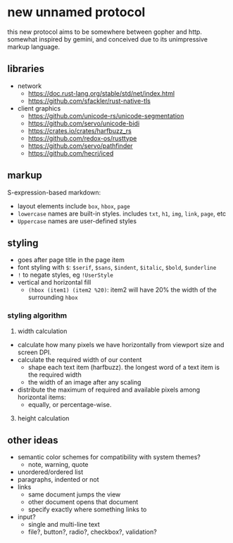 # new unnamed protocol

this new protocol aims to be somewhere between gopher and http. somewhat inspired
by gemini, and conceived due to its unimpressive markup language.

## libraries

* network
  * https://doc.rust-lang.org/stable/std/net/index.html
  * https://github.com/sfackler/rust-native-tls
* client graphics
  * https://github.com/unicode-rs/unicode-segmentation
  * https://github.com/servo/unicode-bidi
  * https://crates.io/crates/harfbuzz_rs
  * https://github.com/redox-os/rusttype
  * https://github.com/servo/pathfinder
  * https://github.com/hecrj/iced

## markup

S-expression-based markdown:
* layout elements include `box`, `hbox`, `page`
* `lowercase` names are built-in styles. includes `txt`, `h1`, `img`, `link`, `page`, etc
* `Uppercase` names are user-defined styles

## styling

* goes after page title in the page item
* font styling with `$`: `$serif`, `$sans`, `$indent`, `$italic`, `$bold`, `$underline`
* `!` to negate styles, eg `!UserStyle`
* vertical and horizontal fill
  * `(hbox (item1) (item2 %20)`: item2 will have 20% the width of the surrounding `hbox`

### styling algorithm

1. width calculation
  * calculate how many pixels we have horizontally from viewport size and screen DPI.
  * calculate the required width of our content
    * shape each text item (harfbuzz). the longest word of a text item is the required width
    * the width of an image after any scaling
  * distribute the maximum of required and available pixels among horizontal items:
    * equally, or percentage-wise.
3. height calculation

## other ideas

* semantic color schemes for compatibility with system themes?
  * note, warning, quote
* unordered/ordered list
* paragraphs, indented or not
* links
  * same document jumps the view
  * other document opens that document
  * specify exactly where something links to
* input?
  * single and multi-line text
  * file?, button?, radio?, checkbox?, validation?

